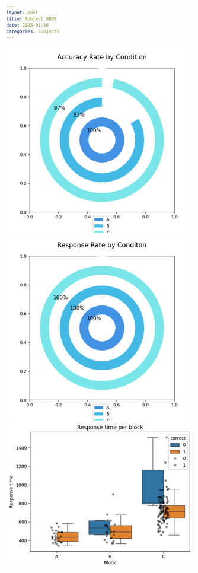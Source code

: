 ```yaml
---
layout: post
title: Subject 8005
date: 2025-01-16
categories: subjects
---
```


![](data/8005/run-20/8005_accuracy_rate.png)
![](data/8005/run-20/8005_response_rate.png)
![](data/8005/run-20/8005_rt.png)
